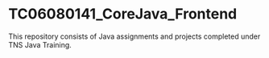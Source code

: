# TC06080141_CoreJava_Frontend
This repository consists of Java assignments and projects completed under TNS Java Training.

